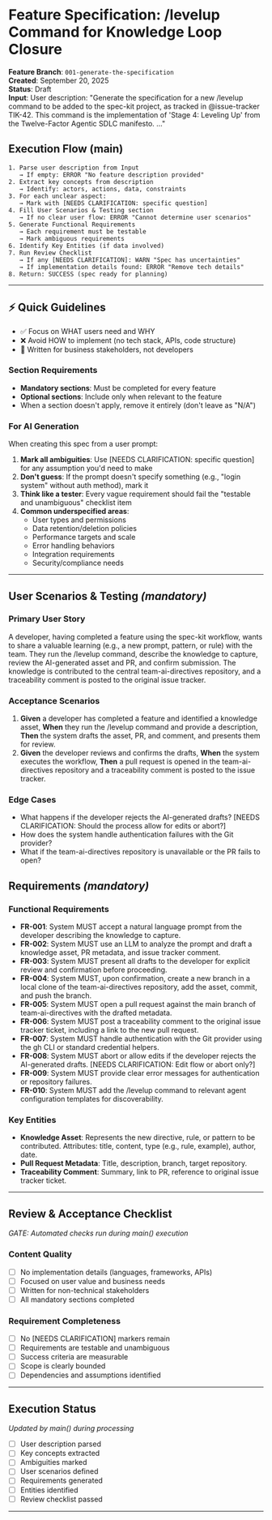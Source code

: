 
# Feature Specification: /levelup Command for Knowledge Loop Closure

**Feature Branch**: `001-generate-the-specification`  
**Created**: September 20, 2025  
**Status**: Draft  
**Input**: User description: "Generate the specification for a new /levelup command to be added to the spec-kit project, as tracked in @issue-tracker TIK-42. This command is the implementation of 'Stage 4: Leveling Up' from the Twelve-Factor Agentic SDLC manifesto. ..."


## Execution Flow (main)
```
1. Parse user description from Input
   → If empty: ERROR "No feature description provided"
2. Extract key concepts from description
   → Identify: actors, actions, data, constraints
3. For each unclear aspect:
   → Mark with [NEEDS CLARIFICATION: specific question]
4. Fill User Scenarios & Testing section
   → If no clear user flow: ERROR "Cannot determine user scenarios"
5. Generate Functional Requirements
   → Each requirement must be testable
   → Mark ambiguous requirements
6. Identify Key Entities (if data involved)
7. Run Review Checklist
   → If any [NEEDS CLARIFICATION]: WARN "Spec has uncertainties"
   → If implementation details found: ERROR "Remove tech details"
8. Return: SUCCESS (spec ready for planning)
```

---


## ⚡ Quick Guidelines
- ✅ Focus on WHAT users need and WHY
- ❌ Avoid HOW to implement (no tech stack, APIs, code structure)
- 👥 Written for business stakeholders, not developers

### Section Requirements
- **Mandatory sections**: Must be completed for every feature
- **Optional sections**: Include only when relevant to the feature
- When a section doesn't apply, remove it entirely (don't leave as "N/A")

### For AI Generation
When creating this spec from a user prompt:
1. **Mark all ambiguities**: Use [NEEDS CLARIFICATION: specific question] for any assumption you'd need to make
2. **Don't guess**: If the prompt doesn't specify something (e.g., "login system" without auth method), mark it
3. **Think like a tester**: Every vague requirement should fail the "testable and unambiguous" checklist item
4. **Common underspecified areas**:
   - User types and permissions
   - Data retention/deletion policies  
   - Performance targets and scale
   - Error handling behaviors
   - Integration requirements
   - Security/compliance needs

---


## User Scenarios & Testing *(mandatory)*

### Primary User Story
A developer, having completed a feature using the spec-kit workflow, wants to share a valuable learning (e.g., a new prompt, pattern, or rule) with the team. They run the /levelup command, describe the knowledge to capture, review the AI-generated asset and PR, and confirm submission. The knowledge is contributed to the central team-ai-directives repository, and a traceability comment is posted to the original issue tracker.

### Acceptance Scenarios
1. **Given** a developer has completed a feature and identified a knowledge asset, **When** they run the /levelup command and provide a description, **Then** the system drafts the asset, PR, and comment, and presents them for review.
2. **Given** the developer reviews and confirms the drafts, **When** the system executes the workflow, **Then** a pull request is opened in the team-ai-directives repository and a traceability comment is posted to the issue tracker.

### Edge Cases
- What happens if the developer rejects the AI-generated drafts? [NEEDS CLARIFICATION: Should the process allow for edits or abort?]
- How does the system handle authentication failures with the Git provider?
- What if the team-ai-directives repository is unavailable or the PR fails to open?


## Requirements *(mandatory)*

### Functional Requirements
- **FR-001**: System MUST accept a natural language prompt from the developer describing the knowledge to capture.
- **FR-002**: System MUST use an LLM to analyze the prompt and draft a knowledge asset, PR metadata, and issue tracker comment.
- **FR-003**: System MUST present all drafts to the developer for explicit review and confirmation before proceeding.
- **FR-004**: System MUST, upon confirmation, create a new branch in a local clone of the team-ai-directives repository, add the asset, commit, and push the branch.
- **FR-005**: System MUST open a pull request against the main branch of team-ai-directives with the drafted metadata.
- **FR-006**: System MUST post a traceability comment to the original issue tracker ticket, including a link to the new pull request.
- **FR-007**: System MUST handle authentication with the Git provider using the gh CLI or standard credential helpers.
- **FR-008**: System MUST abort or allow edits if the developer rejects the AI-generated drafts. [NEEDS CLARIFICATION: Edit flow or abort only?]
- **FR-009**: System MUST provide clear error messages for authentication or repository failures.
- **FR-010**: System MUST add the /levelup command to relevant agent configuration templates for discoverability.

### Key Entities
- **Knowledge Asset**: Represents the new directive, rule, or pattern to be contributed. Attributes: title, content, type (e.g., rule, example), author, date.
- **Pull Request Metadata**: Title, description, branch, target repository.
- **Traceability Comment**: Summary, link to PR, reference to original issue tracker ticket.

---


## Review & Acceptance Checklist
*GATE: Automated checks run during main() execution*

### Content Quality
- [ ] No implementation details (languages, frameworks, APIs)
- [ ] Focused on user value and business needs
- [ ] Written for non-technical stakeholders
- [ ] All mandatory sections completed

### Requirement Completeness
- [ ] No [NEEDS CLARIFICATION] markers remain
- [ ] Requirements are testable and unambiguous  
- [ ] Success criteria are measurable
- [ ] Scope is clearly bounded
- [ ] Dependencies and assumptions identified

---


## Execution Status
*Updated by main() during processing*

- [ ] User description parsed
- [ ] Key concepts extracted
- [ ] Ambiguities marked
- [ ] User scenarios defined
- [ ] Requirements generated
- [ ] Entities identified
- [ ] Review checklist passed

---
